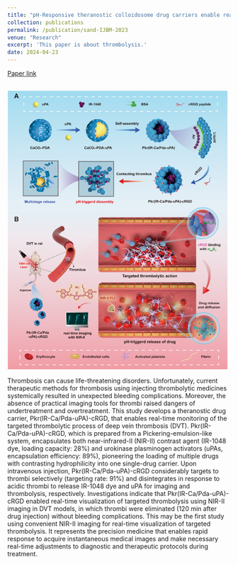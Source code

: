 ```yaml
---
title: "pH-Responsive theranostic colloidosome drug carriers enable real-time imaging of targeted thrombolytic process with near-infrared-II for deep venous thrombosis. Research 2024, 0388."
collection: publications
permalink: /publication/sand-IJBM-2023
venue: "Research"
excerpt: 'This paper is about thrombolysis.'
date: 2024-04-23
---
```



[Paper link](https://doi.org/10.34133/research.0388)

<br/><img src='/images/FIG1-pHres-resea-2024.jpg'>

Thrombosis can cause life-threatening disorders. Unfortunately, current therapeutic methods for thrombosis using injecting thrombolytic medicines systemically resulted in unexpected bleeding complications. Moreover, the absence of practical imaging tools for thrombi raised dangers of undertreatment and overtreatment. This study develops a theranostic drug carrier, Pkr(IR-Ca/Pda-uPA)-cRGD, that enables real-time monitoring of the targeted thrombolytic process of deep vein thrombosis (DVT). Pkr(IR-Ca/Pda-uPA)-cRGD, which is prepared from a Pickering-emulsion-like system, encapsulates both near-infrared-II (NIR-II) contrast agent (IR-1048 dye, loading capacity: 28%) and urokinase plasminogen activators (uPAs, encapsulation efficiency: 89%), pioneering the loading of multiple drugs with contrasting hydrophilicity into one single-drug carrier. Upon intravenous injection, Pkr(IR-Ca/Pda-uPA)-cRGD considerably targets to thrombi selectively (targeting rate: 91%) and disintegrates in response to acidic thrombi to release IR-1048 dye and uPA for imaging and thrombolysis, respectively. Investigations indicate that Pkr(IR-Ca/Pda-uPA)-cRGD enabled real-time visualization of targeted thrombolysis using NIR-II imaging in DVT models, in which thrombi were eliminated (120 min after drug injection) without bleeding complications. This may be the first study using convenient NIR-II imaging for real-time visualization of targeted thrombolysis. It represents the precision medicine that enables rapid response to acquire instantaneous medical images and make necessary real-time adjustments to diagnostic and therapeutic protocols during treatment.

